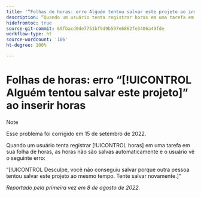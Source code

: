 ```yaml
---
title: '“Folhas de horas: erro Alguém tentou salvar este projeto ao inserir horas”'
description: “Quando um usuário tenta registrar horas em uma tarefa em sua folha de horas, as horas não são salvas automaticamente e o usuário vê um erro.”
hidefromtoc: true
source-git-commit: 69fbacd0de7751bf9d9b597e6862fe3406a49fde
workflow-type: ht
source-wordcount: '106'
ht-degree: 100%

---
```



# Folhas de horas: erro “[!UICONTROL Alguém tentou salvar este projeto]” ao inserir horas

>[!NOTE]
>
>Esse problema foi corrigido em 15 de setembro de 2022.

Quando um usuário tenta registrar [!UICONTROL horas] em uma tarefa em sua folha de horas, as horas não são salvas automaticamente e o usuário vê o seguinte erro:

“[!UICONTROL Desculpe, você não conseguiu salvar porque outra pessoa tentou salvar este projeto ao mesmo tempo. Tente salvar novamente.]”

_Reportado pela primeira vez em 8 de agosto de 2022._

